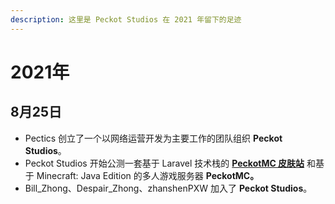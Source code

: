 ```yaml
---
description: 这里是 Peckot Studios 在 2021 年留下的足迹
---
```


# 2021年

## 8月25日

* Pectics 创立了一个以网络运营开发为主要工作的团队组织 **Peckot Studios**。
* Peckot Studios 开始公测一套基于 Laravel 技术栈的 [**PeckotMC 皮肤站**](https://mc.peckot.com) 和基于 Minecraft: Java Edition 的多人游戏服务器 **PeckotMC。**
* Bill\_Zhong、Despair\_Zhong、zhanshenPXW 加入了 **Peckot Studios**。
